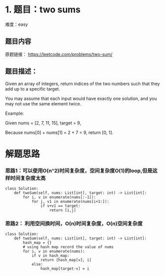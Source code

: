 # 1. 题目：two sums
难度：easy

## 题目内容
原题链接：
<https://leetcode.com/problems/two-sum/>

## 题目描述：
Given an array of integers, return indices of the two numbers such that they add up to a specific target.

You may assume that each input would have exactly one solution, and you may not use the same element twice.

Example:

Given nums = [2, 7, 11, 15], target = 9,

Because nums[0] + nums[1] = 2 + 7 = 9,
return [0, 1].

# 解题思路
### 思路1：可以使用O(n^2)时间复杂度，空间复杂度O(1)的loop,但是这样时间复杂度太高
```
class Solution:
    def twoSum(self, nums: List[int], target: int) -> List[int]:
        for i, v in enumerate(nums[:-1]):
            for j, v1 in enumerate(nums[i+1:]):
                if v+v1 == target:
                    return [i,j]
```

### 思路2： 利用空间换时间，O(n)时间复杂度，O(n)空间复杂度 

```
class Solution:
    def twoSum(self, nums: List[int], target: int) -> List[int]:
        hash_map = {}
        # using hash map record the value of nums
        for i, v in enumerate(nums):
            if v in hash_map:
                return [hash_map[v], i]
            else:
                hash_map[target-v] = i
```